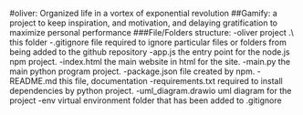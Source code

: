 #oliver: Organized life in a vortex of exponential revolution
##Gamify: a project to keep inspiration, and motivation, and delaying gratification to maximize personal performance
###File/Folders structure:
-oliver project .\ this folder
-.gitignore file required to ignore particular files or folders from being added to the github repository
-app.js the entry point for the node.js npm project.
-index.html the main website in html for the site.
-main.py the main python program project.
-package.json file created by npm.
-README.md this file, documentation
-requirements.txt required to install dependencies by python project.
-uml_diagram.drawio uml diagram for the project
-env virtual environment folder that has been added to .gitignore
